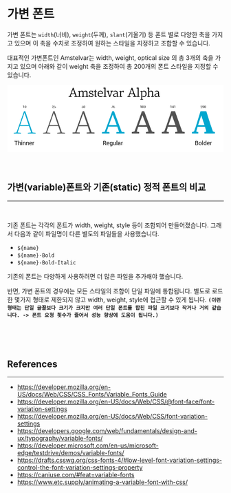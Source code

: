 # 가변 폰트

가변 폰트는 `width`(너비), `weight`(두께), `slant`(기울기) 등 폰트 별로 다양한 축을 가지고 있으며 이 축을 수치로 조정하여 원하는 스타일을 지정하고 조합할 수 있습니다.

대표적인 가변폰트인 Amstelvar는 width, weight, optical size 의 총 3개의 축을 가지고 있으며 아래와 같이 weight 축을 조정하여 총 200개의 폰트 스타일을 지정할 수 있습니다.

<img src="./amstelvar-alpha.png">

<br />
<br />
<br />

## 가변(variable)폰트와 기존(static) 정적 폰트의 비교
---
<br />

 기존 폰트는 각각의 폰트가 width, weight, style 등이 조합되어 만들어졌습니다. 
 그래서 다음과 같이 파일명이 다른 별도의 파일들을 사용했습니다.
 - `${name}`
 - `${name}-Bold`
 - `${name}-Bold-Italic`

기존의 폰트는 다양하게 사용하려면 더 많은 파일을 추가해야 했습니다.

반면, 가변 폰트의 경우에는 모든 스타일의 조합이 단일 파일에 통합됩니다. 별도로 로드한 몇가지 형태로 제한되지 않고 width, weight, style에 접근할 수 있게 됩니다. <strong>`(이런 형태는 단일 글꼴보다 크기가 크지만 여러 단일 폰트를 합친 파일 크기보다 작거나 거의 같습니다. -> 폰트 요청 횟수가 줄어서 성능 향상에 도움이 됩니다.)`</strong>

<br />
<br />
<br />

## References
---
- https://developer.mozilla.org/en-US/docs/Web/CSS/CSS_Fonts/Variable_Fonts_Guide
- https://developer.mozilla.org/en-US/docs/Web/CSS/@font-face/font-variation-settings
- https://developer.mozilla.org/en-US/docs/Web/CSS/font-variation-settings
- https://developers.google.com/web/fundamentals/design-and-ux/typography/variable-fonts/
- https://developer.microsoft.com/en-us/microsoft-edge/testdrive/demos/variable-fonts/
- https://drafts.csswg.org/css-fonts-4/#low-level-font-variation-settings-control-the-font-variation-settings-property
- https://caniuse.com/#feat=variable-fonts
- https://www.etc.supply/animating-a-variable-font-with-css/